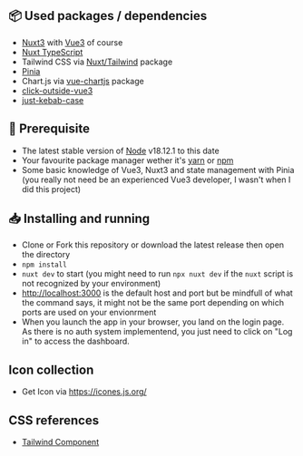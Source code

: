 ## 📦 Used packages / dependencies

- [Nuxt3](https://nuxt.com/) with [Vue3](https://vuejs.org/) of course
- [Nuxt TypeScript](https://typescript.nuxtjs.org/)
- Tailwind CSS via [Nuxt/Tailwind](https://tailwindcss.nuxt.dev/) package
- [Pinia](https://pinia.vuejs.org/ssr/nuxt.html)
- Chart.js via [vue-chartjs](https://vue-chartjs.org/) package
- [click-outside-vue3](https://www.npmjs.com/package/click-outside-vue3)
- [just-kebab-case](https://www.npmjs.com/package/just-kebab-case)

## 🧲 Prerequisite

- The latest stable version of [Node](https://nodejs.org/en/download/) v18.12.1 to this date
- Your favourite package manager wether it's [yarn](https://yarnpkg.com/) or [npm](https://www.npmjs.com/)
- Some basic knowledge of Vue3, Nuxt3 and state management with Pinia (you really not need be an experienced Vue3 developer, I wasn't when I did this project)

## 📥 Installing and running

- Clone or Fork this repository or download the latest release then open the directory
- `npm install`
- `nuxt dev` to start (you might need to run `npx nuxt dev` if the `nuxt` script is not recognized by your environment)
- [http://localhost:3000](http://localhost:3000) is the default host and port but be mindfull of what the command says, it might not be the same port depending on which ports are used on your envionrment
- When you launch the app in your browser, you land on the login page. As there is no auth system implementend, you just need to click on "Log in" to access the dashboard.

## Icon collection
- Get Icon via https://icones.js.org/

## CSS references
- [Tailwind Component](https://tailwindcomponents.com)
